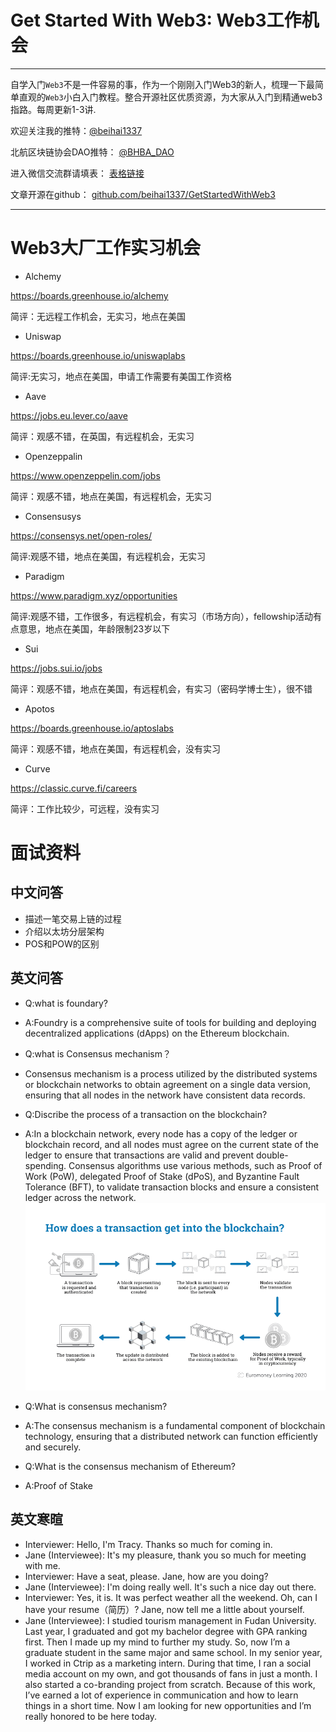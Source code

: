 # Get Started With Web3: Web3工作机会

---

自学入门`Web3`不是一件容易的事，作为一个刚刚入门Web3的新人，梳理一下最简单直观的`Web3`小白入门教程。整合开源社区优质资源，为大家从入门到精通web3指路。每周更新1-3讲.

欢迎关注我的推特：[@beihai1337](https://twitter.com/beihai1337)

北航区块链协会DAO推特： [@BHBA_DAO](https://twitter.com/BHBA_DAO)

进入微信交流群请填表： [表格链接](https:)

文章开源在github： [github.com/beihai1337/GetStartedWithWeb3](https://github.com/beihai1337/GetStartedWithWeb3)

---
# Web3大厂工作实习机会
+ Alchemy 

https://boards.greenhouse.io/alchemy

简评：无远程工作机会，无实习，地点在美国

+ Uniswap

https://boards.greenhouse.io/uniswaplabs

简评:无实习，地点在美国，申请工作需要有美国工作资格

+ Aave

https://jobs.eu.lever.co/aave

简评：观感不错，在英国，有远程机会，无实习

+ Openzeppalin

https://www.openzeppelin.com/jobs

简评：观感不错，地点在美国，有远程机会，无实习

+ Consensusys

https://consensys.net/open-roles/

简评:观感不错，地点在美国，有远程机会，无实习

+ Paradigm

https://www.paradigm.xyz/opportunities

简评:观感不错，工作很多，有远程机会，有实习（市场方向），fellowship活动有点意思，地点在美国，年龄限制23岁以下

+ Sui

https://jobs.sui.io/jobs

简评：观感不错，地点在美国，有远程机会，有实习（密码学博士生），很不错

+ Apotos

https://boards.greenhouse.io/aptoslabs

简评：观感不错，地点在美国，有远程机会，没有实习

+ Curve

https://classic.curve.fi/careers

简评：工作比较少，可远程，没有实习

# 面试资料
## 中文问答
+ 描述一笔交易上链的过程
+ 介绍以太坊分层架构
+ POS和POW的区别

## 英文问答
+ Q:what is foundary?
+ A:Foundry is a comprehensive suite of tools for building and deploying decentralized applications (dApps) on the Ethereum blockchain.

+ Q:what is Consensus mechanism？
+ Consensus mechanism is a process utilized by the distributed systems or blockchain networks to obtain agreement on a single data version, ensuring that all nodes in the network have consistent data records.

+ Q:Discribe the process of a transaction on the blockchain?
+ A:In a blockchain network, every node has a copy of the ledger or blockchain record, and all nodes must agree on the current state of the ledger to ensure that transactions are valid and prevent double-spending. Consensus algorithms use various methods, such as Proof of Work (PoW), delegated Proof of Stake (dPoS), and Byzantine Fault Tolerance (BFT), to validate transaction blocks and ensure a consistent ledger across the network.
![](./img/01.png)

+ Q:What is consensus mechanism?
+ A:The consensus mechanism is a fundamental component of blockchain technology, ensuring that a distributed network can function efficiently and securely.

+ Q:What is the consensus mechanism of Ethereum?
+ A:Proof of Stake

## 英文寒暄
+ Interviewer: Hello, I'm Tracy. Thanks so much for coming in.
+ Jane (Interviewee): It's my pleasure, thank you so much for meeting with me.
+ Interviewer: Have a seat, please. Jane, how are you doing?
+ Jane (Interviewee): I'm doing really well. It's such a nice day out there. 
+ Interviewer: Yes, it is. It was perfect weather all the weekend. Oh, can I have your resume（简历）? Jane, now tell me a little about yourself.
+ Jane (Interviewee): I studied tourism management in Fudan University. Last year, I graduated and got my bachelor degree with GPA ranking first. Then I made up my mind to further my study. So, now I’m a graduate student in the same major and same school. In my senior year, I worked in Ctrip as a marketing intern. During that time, I ran a social media account on my own, and got thousands of fans in just a month. I also started a co-branding project from scratch. Because of this work, I’ve earned a lot of experience in communication and how to learn things in a short time. Now I am looking for new opportunities and I’m really honored to be here today.